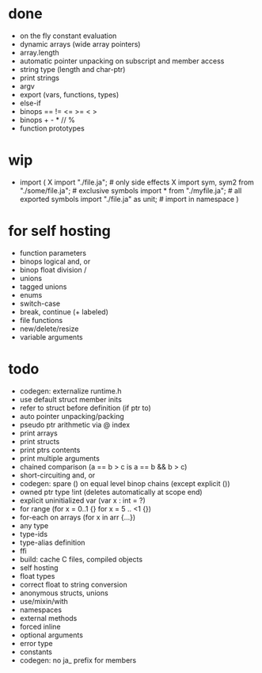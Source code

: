 # done

* on the fly constant evaluation
* dynamic arrays (wide array pointers)
* array.length
* automatic pointer unpacking on subscript and member access
* string type (length and char-ptr)
* print strings
* argv
* export (vars, functions, types)
* else-if
* binops == != <= >= < >
* binops + - * // %
* function prototypes

# wip

* import (
	X import "./file.ja"; # only side effects
	X import sym, sym2 from "./some/file.ja"; # exclusive symbols
	import * from "./myfile.ja"; # all exported symbols
	import "./file.ja" as unit; # import in namespace
	)

# for self hosting

* function parameters
* binops logical and, or
* binop float division /
* unions
* tagged unions
* enums
* switch-case
* break, continue (+ labeled)
* file functions
* new/delete/resize
* variable arguments

# todo

* codegen: externalize runtime.h
* use default struct member inits
* refer to struct before definition (if ptr to)
* auto pointer unpacking/packing
* pseudo ptr arithmetic via @ index
* print arrays
* print structs
* print ptrs contents
* print multiple arguments
* chained comparison (a == b > c  is  a == b && b > c)
* short-circuiting and, or
* codegen: spare () on equal level binop chains (except explicit ())
* owned ptr type !int (deletes automatically at scope end)
* explicit uninitialized var (var x : int = ?)
* for range (for x = 0..1 {} for x = 5 .. <1 {})
* for-each on arrays (for x in arr {...})
* any type
* type-ids
* type-alias definition
* ffi
* build: cache C files, compiled objects
* self hosting
* float types
* correct float to string conversion
* anonymous structs, unions
* use/mixin/with
* namespaces
* external methods
* forced inline
* optional arguments
* error type
* constants
* codegen: no ja_ prefix for members
